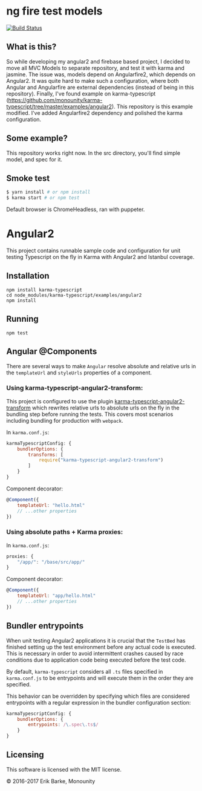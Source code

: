 # ng fire test models
[![Build Status](https://travis-ci.org/aleek/ng-fire-models.svg?branch=master)](https://travis-ci.org/aleek/ng-fire-models)
## What is this?
So while developing my angular2 and firebase based project, I decided to move all MVC Models to separate repository, and test it with karma and jasmine.
The issue was, models depend on Angularfire2, which depends on Angular2. It was quite hard to make such a configuration, where both Angular and Angularfire are external dependencies (instead of being in this repository). Finally, I've found example on karma-typescript (https://github.com/monounity/karma-typescript/tree/master/examples/angular2).
This repository is this example modified. I've added Angularfire2 dependency and polished the karma configuration.

## Some example?
This repository works right now. In the src directory, you'll find simple model, and spec for it.

## Smoke test

```bash
$ yarn install # or npm install
$ karma start # or npm test
```

Default browser is ChromeHeadless, ran with puppeter.


# Angular2

This project contains runnable sample code and configuration for unit testing
Typescript on the fly in Karma with Angular2 and Istanbul coverage.

## Installation

```
npm install karma-typescript
cd node_modules/karma-typescript/examples/angular2
npm install
```

## Running

```
npm test
```

## Angular @Components

There are several ways to make `Angular` resolve absolute and relative urls in the `templateUrl`
and `styleUrls` properties of a component. 

### Using karma-typescript-angular2-transform:

This project is configured to use the plugin
[karma-typescript-angular2-transform](https://github.com/monounity/karma-typescript-angular2-transform)
which rewrites relative urls to absolute urls on the fly in the bundling step before running the tests.
This covers most scenarios including bundling for production with `webpack`.

In `karma.conf.js`:

```javascript
karmaTypescriptConfig: {
    bundlerOptions: {
        transforms: [
            require("karma-typescript-angular2-transform")
        ]
    }
}
```

Component decorator:
```javascript
@Component({
    templateUrl: "hello.html"
    // ...other properties
})
```

### Using absolute paths + Karma proxies:

In `karma.conf.js`:

```javascript
proxies: {
    "/app/": "/base/src/app/"
}
```

Component decorator:
```javascript
@Component({
    templateUrl: "app/hello.html"
    // ...other properties
})
```

## Bundler entrypoints

When unit testing Angular2 applications it is crucial that the `TestBed` has finished setting
up the test environment before any actual code is executed. This is necessary in order to avoid
intermittent crashes caused by race conditions due to application code being executed before the test code.

By default, `karma-typescript` considers all `.ts` files specified in `karma.conf.js` to be entrypoints
and will execute them in the order they are specified.

This behavior can be overridden by specifying which files are considered entrypoints
with a regular expression in the bundler configuration section:

```javascript
karmaTypescriptConfig: {
    bundlerOptions: {
        entrypoints: /\.spec\.ts$/ 
    }
}
```

## Licensing

This software is licensed with the MIT license.

© 2016-2017 Erik Barke, Monounity
